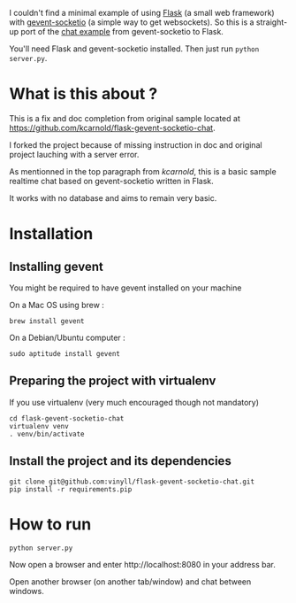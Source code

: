 I couldn't find a minimal example of using [Flask](http://flask.pocoo.org/) (a small web framework) with [gevent-socketio](https://github.com/abourget/gevent-socketio) (a simple way to get websockets). So this is a straight-up port of the [chat example](https://github.com/abourget/gevent-socketio/blob/master/examples/chat.py) from gevent-socketio to Flask.

You'll need Flask and gevent-socketio installed. Then just run `python server.py`.


# What is this about ?

This is a fix and doc completion from original sample located at https://github.com/kcarnold/flask-gevent-socketio-chat.

I forked the project because of missing instruction in doc and original project lauching with a server error.


As mentionned in the top paragraph from _kcarnold_, this is a basic sample realtime chat based on gevent-socketio written in Flask.

It works with no database and aims to remain very basic.


# Installation


## Installing gevent

You might be required to have gevent installed on your machine

On a Mac OS using brew :

    brew install gevent

On a Debian/Ubuntu computer :

    sudo aptitude install gevent

## Preparing the project with virtualenv

If you use virtualenv (very much encouraged though not mandatory)

    cd flask-gevent-socketio-chat
    virtualenv venv
    . venv/bin/activate

## Install the project and its dependencies

    git clone git@github.com:vinyll/flask-gevent-socketio-chat.git
    pip install -r requirements.pip


# How to run

    python server.py


Now open a browser and enter http://localhost:8080 in your address bar.

Open another browser (on another tab/window) and chat between windows.


